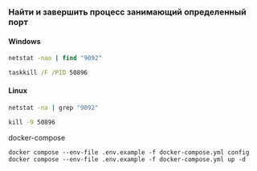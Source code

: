 ### Найти и завершить процесс занимающий определенный порт
#### Windows

``` cmd
netstat -nao | find "9092"
```

``` cmd
taskkill /F /PID 50896
```

#### Linux

``` cmd
netstat -na | grep "9092"
```

``` cmd
kill -9 50896
```

docker-compose

```
docker compose --env-file .env.example -f docker-compose.yml config
docker compose --env-file .env.example -f docker-compose.yml up -d
```
